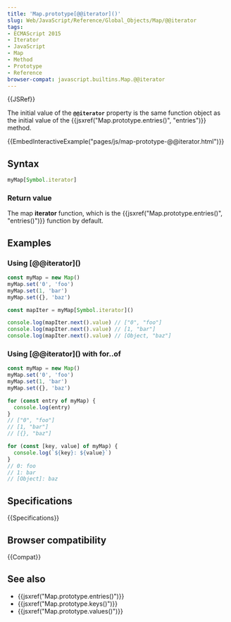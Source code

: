 ```yaml
---
title: 'Map.prototype[@@iterator]()'
slug: Web/JavaScript/Reference/Global_Objects/Map/@@iterator
tags:
- ECMAScript 2015
- Iterator
- JavaScript
- Map
- Method
- Prototype
- Reference
browser-compat: javascript.builtins.Map.@@iterator
---
```

{{JSRef}}

<p class="seoSummary">
  The initial value of the <strong><code>@@iterator</code></strong> property is
  the same function object as the initial value of the
  {{jsxref("Map.prototype.entries()", "entries")}} method.
</p>

{{EmbedInteractiveExample("pages/js/map-prototype-@@iterator.html")}}

## Syntax

```js
myMap[Symbol.iterator]
```

### Return value

The map **iterator** function, which is the
{{jsxref("Map.prototype.entries()", "entries()")}} function by
default.

## Examples

### Using \[@@iterator]\()

```js
const myMap = new Map()
myMap.set('0', 'foo')
myMap.set(1, 'bar')
myMap.set({}, 'baz')

const mapIter = myMap[Symbol.iterator]()

console.log(mapIter.next().value) // ["0", "foo"]
console.log(mapIter.next().value) // [1, "bar"]
console.log(mapIter.next().value) // [Object, "baz"]
```

### Using \[@@iterator]\() with for..of

```js
const myMap = new Map()
myMap.set('0', 'foo')
myMap.set(1, 'bar')
myMap.set({}, 'baz')

for (const entry of myMap) {
  console.log(entry)
}
// ["0", "foo"]
// [1, "bar"]
// [{}, "baz"]

for (const [key, value] of myMap) {
  console.log(`${key}: ${value}`)
}
// 0: foo
// 1: bar
// [Object]: baz
```

## Specifications

{{Specifications}}

## Browser compatibility

{{Compat}}

## See also

*   {{jsxref("Map.prototype.entries()")}}
*   {{jsxref("Map.prototype.keys()")}}
*   {{jsxref("Map.prototype.values()")}}
